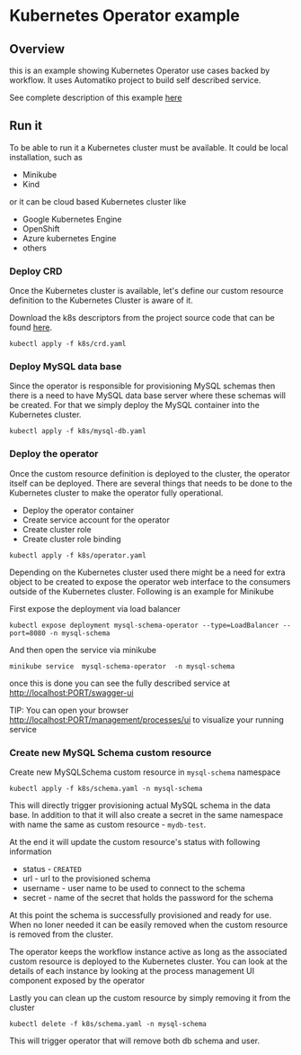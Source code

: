 # Kubernetes Operator example

## Overview 

this is an example showing Kubernetes Operator use cases backed by workflow. It uses Automatiko project to build self described service.

See complete description of this example [here](https://automatikio.com/component-main/0.3.0/examples/operator.html)

## Run it

To be able to run it a Kubernetes cluster must be available. It could be local installation, such as 

- Minikube
- Kind

or it can be cloud based Kubernetes cluster like

- Google Kubernetes Engine
- OpenShift
- Azure kubernetes Engine
- others

### Deploy CRD

Once the Kubernetes cluster is available, let's define our custom resource definition to the Kubernetes Cluster is aware of it.

Download the k8s descriptors from the project source code that can be found [here](https://github.com/automatiko-io/automatiko-examples/tree/main/mysql-operator/k8s).

`kubectl apply -f k8s/crd.yaml`


### Deploy MySQL data base

Since the operator is responsible for provisioning MySQL schemas then there is a need to have MySQL data base
server where these schemas will be created. For that we simply deploy the MySQL container into the Kubernetes cluster.

`kubectl apply -f k8s/mysql-db.yaml`

### Deploy the operator

Once the custom resource definition is deployed to the cluster, the operator itself can be deployed. 
There are several things that needs to be done to the Kubernetes cluster to make the operator
fully operational.

- Deploy the operator container
- Create service account for the operator
- Create cluster role
- Create cluster role binding


`kubectl apply -f k8s/operator.yaml`

Depending on the Kubernetes cluster used there might be a need for extra object to be created to expose the
operator web interface to the consumers outside of the Kubernetes cluster. Following is an example for Minikube

First expose the deployment via load balancer

`kubectl expose deployment mysql-schema-operator --type=LoadBalancer --port=8080 -n mysql-schema`

And then open the service via minikube

`minikube service  mysql-schema-operator  -n mysql-schema` 

once this is done you can see the fully described service at
 [http://localhost:PORT/swagger-ui](http://localhost:PORT/swagger-ui/#)

TIP: You can open your browser [http://localhost:PORT/management/processes/ui](http://localhost:PORT/management/processes/ui) to visualize your running service

### Create new MySQL Schema custom resource

Create new MySQLSchema custom resource in `mysql-schema` namespace

`kubectl apply -f k8s/schema.yaml -n mysql-schema`

This will directly trigger provisioning actual MySQL schema in the data base. In addition to that
it will also create a secret in the same namespace with name the same as custom resource - `mydb-test`.

At the end it will update the custom resource's status with following information

- status - `CREATED`
- url - url to the provisioned schema
- username - user name to be used to connect to the schema
- secret - name of the secret that holds the password for the schema


At this point the schema is successfully provisioned and ready for use. When no loner needed it can be easily removed
when the custom resource is removed from the cluster.

The operator keeps the workflow instance active as long as the associated custom resource is deployed to the
Kubernetes cluster. You can look at the details of each instance by looking at the process management UI component
exposed by the operator


Lastly you can clean up the custom resource by simply removing it from the cluster

`kubectl delete -f k8s/schema.yaml -n mysql-schema`


This will trigger operator that will remove both db schema and user.